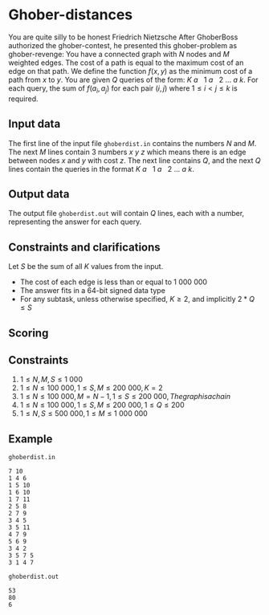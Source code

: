 # Ghober-distances

You are quite silly to be honest Friedrich Nietzsche After GhoberBoss authorized the ghober-contest, he presented this ghober-problem as ghober-revenge: You have a connected graph with $N$ nodes and $M$ weighted edges. The cost of a path is equal to the maximum cost of an edge on that path. We define the function $f(x, y)$ as the minimum cost of a path from $x$ to $y$. You are given $Q$ queries of the form: $K \ a$ $\ \ 1 \ a$ $\ \ 2 \ \dots \ a \ k$. For each query, the sum of $f(a_{i}, a_{j})$ for each pair $(i, j)$ where $1 \leq i < j \leq k$ is required.

## Input data

The first line of the input file `ghoberdist.in` contains the numbers $N$ and $M$. The next $M$ lines contain 3 numbers $x \ y \ z$ which means there is an edge between nodes $x$ and $y$ with cost $z$. The next line contains $Q$, and the next $Q$ lines contain the queries in the format $K \ a$ $\ \ 1 \ a$ $\ \ 2 \ \dots \ a \ k$.

## Output data

The output file `ghoberdist.out` will contain $Q$ lines, each with a number, representing the answer for each query.

## Constraints and clarifications

Let $S$ be the sum of all $K$ values from the input.
- The cost of each edge is less than or equal to $1 \ 000 \ 000$
- The answer fits in a 64-bit signed data type
- For any subtask, unless otherwise specified, $K \geq 2$, and implicitly $2 * Q \leq S$

## Scoring

## Constraints

1. $1 \leq N, M, S \leq 1 \ 000$
2. $1 \leq N \leq 100 \ 000, 1 \leq S, M \leq 200 \ 000, K = 2$
3. $1 \leq N \leq 100 \ 000, M = N-1, 1 \leq S \leq 200 \ 000, The graph is a chain$
4. $1 \leq N \leq 100 \ 000, 1 \leq S, M \leq 200 \ 000 , 1 \leq Q \leq 200$
5. $1 \leq N, S \leq 500 \ 000, 1 \leq M \leq 1 \ 000 \ 000$

## Example

`ghoberdist.in`
```
7 10 
1 4 6 
1 5 10 
1 6 10 
1 7 11 
2 5 8 
2 7 9 
3 4 5 
3 5 11 
4 7 9 
5 6 9 
3 4 2 
3 5 7 5 
3 1 4 7 
```

`ghoberdist.out`
```
53 
80 
6 
```
